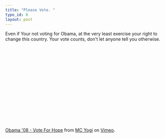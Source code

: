 ```yaml
--- 
title: "Please Vote. "
typo_id: 8
layout: post
---
```

Even if Your not voting for Obama, at the very least exercise your right to change this country. Your vote counts, don't let anyone tell you otherwise.

<object width="400" height="225">
<param name="allowfullscreen" value="true" />
<param name="allowscriptaccess" value="always" />
<param name="movie" value="http://vimeo.com/moogaloop.swf?clip_id=1891426&amp;server=vimeo.com&amp;show_title=1&amp;show_byline=1&amp;show_portrait=0&amp;color=&amp;fullscreen=1" />	<embed width="400" height="225" src="http://vimeo.com/moogaloop.swf?clip_id=1891426&amp;server=vimeo.com&amp;show_title=1&amp;show_byline=1&amp;show_portrait=0&amp;color=&amp;fullscreen=1" type="application/x-shockwave-flash" allowfullscreen="true" allowscriptaccess="always"></embed></object>
<p><br />
<a href="http://vimeo.com/1891426?pg=embed&amp;sec=1891426">Obama '08 - Vote For Hope</a> from <a href="http://vimeo.com/mcyogi?pg=embed&amp;sec=1891426">MC Yogi</a> on <a href="http://vimeo.com?pg=embed&amp;sec=1891426">Vimeo</a>.</p>
